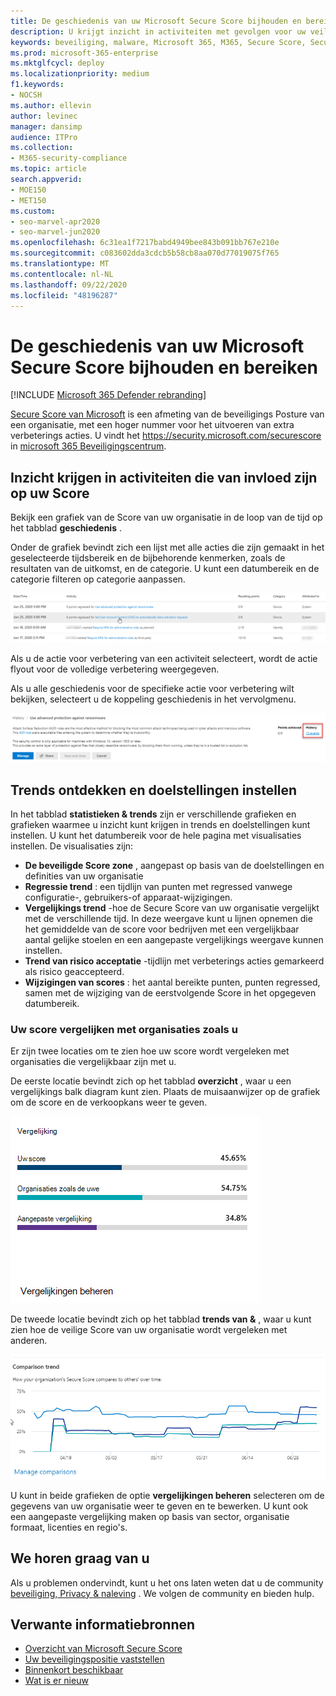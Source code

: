 ```yaml
---
title: De geschiedenis van uw Microsoft Secure Score bijhouden en bereiken
description: U krijgt inzicht in activiteiten met gevolgen voor uw veilige Score. Ontdekken van trends en het instellen van doelstellingen.
keywords: beveiliging, malware, Microsoft 365, M365, Secure Score, Security Center, verbeterings acties
ms.prod: microsoft-365-enterprise
ms.mktglfcycl: deploy
ms.localizationpriority: medium
f1.keywords:
- NOCSH
ms.author: ellevin
author: levinec
manager: dansimp
audience: ITPro
ms.collection:
- M365-security-compliance
ms.topic: article
search.appverid:
- MOE150
- MET150
ms.custom:
- seo-marvel-apr2020
- seo-marvel-jun2020
ms.openlocfilehash: 6c31ea1f7217babd4949bee843b091bb767e210e
ms.sourcegitcommit: c083602dda3cdcb5b58cb8aa070d77019075f765
ms.translationtype: MT
ms.contentlocale: nl-NL
ms.lasthandoff: 09/22/2020
ms.locfileid: "48196287"
---
```

# <a name="track-your-microsoft-secure-score-history-and-meet-goals"></a>De geschiedenis van uw Microsoft Secure Score bijhouden en bereiken

[!INCLUDE [Microsoft 365 Defender rebranding](../includes/microsoft-defender.md)]


[Secure Score van Microsoft](microsoft-secure-score.md) is een afmeting van de beveiligings Posture van een organisatie, met een hoger nummer voor het uitvoeren van extra verbeterings acties. U vindt het https://security.microsoft.com/securescore in [microsoft 365 Beveiligingscentrum](overview-security-center.md).

## <a name="gain-insights-into-activity-that-has-affected-your-score"></a>Inzicht krijgen in activiteiten die van invloed zijn op uw Score

Bekijk een grafiek van de Score van uw organisatie in de loop van de tijd op het tabblad **geschiedenis** .

Onder de grafiek bevindt zich een lijst met alle acties die zijn gemaakt in het geselecteerde tijdsbereik en de bijbehorende kenmerken, zoals de resultaten van de uitkomst, en de categorie. U kunt een datumbereik en de categorie filteren op categorie aanpassen.

![Activiteitsgeschiedenis](../../media/secure-score/secure-score-history-activity.png)

Als u de actie voor verbetering van een activiteit selecteert, wordt de actie flyout voor de volledige verbetering weergegeven.

Als u alle geschiedenis voor de specifieke actie voor verbetering wilt bekijken, selecteert u de koppeling geschiedenis in het vervolgmenu.

![Geschiedenis van verbeterings actie](../../media/secure-score/secure-score-history-flyout.png)

## <a name="discover-trends-and-set-goals"></a>Trends ontdekken en doelstellingen instellen

In het tabblad **statistieken & trends** zijn er verschillende grafieken en grafieken waarmee u inzicht kunt krijgen in trends en doelstellingen kunt instellen. U kunt het datumbereik voor de hele pagina met visualisaties instellen. De visualisaties zijn:

* **De beveiligde Score zone** , aangepast op basis van de doelstellingen en definities van uw organisatie
* **Regressie trend** : een tijdlijn van punten met regressed vanwege configuratie-, gebruikers-of apparaat-wijzigingen.  
* **Vergelijkings trend** -hoe de Secure Score van uw organisatie vergelijkt met de verschillende tijd. In deze weergave kunt u lijnen opnemen die het gemiddelde van de score voor bedrijven met een vergelijkbaar aantal gelijke stoelen en een aangepaste vergelijkings weergave kunnen instellen.
* **Trend van risico acceptatie** -tijdlijn met verbeterings acties gemarkeerd als risico geaccepteerd.
* **Wijzigingen van scores** : het aantal bereikte punten, punten regressed, samen met de wijziging van de eerstvolgende Score in het opgegeven datumbereik.

### <a name="compare-your-score-to-organizations-like-yours"></a>Uw score vergelijken met organisaties zoals u

Er zijn twee locaties om te zien hoe uw score wordt vergeleken met organisaties die vergelijkbaar zijn met u.

De eerste locatie bevindt zich op het tabblad **overzicht** , waar u een vergelijkings balk diagram kunt zien. Plaats de muisaanwijzer op de grafiek om de score en de verkoopkans weer te geven.

![Staafdiagram met de scores van vergelijkbare organisatie](../../media/secure-score/secure-score-comparison-bar.png)

De tweede locatie bevindt zich op het tabblad **trends van &** , waar u kunt zien hoe de veilige Score van uw organisatie wordt vergeleken met anderen.

![Lijngrafiek van vergelijkbare organisatie scores gedurende een bepaalde periode](../../media/secure-score/secure-score-comparison-trend.png)

U kunt in beide grafieken de optie **vergelijkingen beheren** selecteren om de gegevens van uw organisatie weer te geven en te bewerken. U kunt ook een aangepaste vergelijking maken op basis van sector, organisatie formaat, licenties en regio's.

## <a name="we-want-to-hear-from-you"></a>We horen graag van u

Als u problemen ondervindt, kunt u het ons laten weten dat u de community [beveiliging, Privacy & naleving](https://techcommunity.microsoft.com/t5/Security-Privacy-Compliance/bd-p/security_privacy) . We volgen de community en bieden hulp.

## <a name="related-resources"></a>Verwante informatiebronnen

- [Overzicht van Microsoft Secure Score](microsoft-secure-score.md)
- [Uw beveiligingspositie vaststellen](microsoft-secure-score-improvement-actions.md)
- [Binnenkort beschikbaar](microsoft-secure-score-whats-coming.md)
- [Wat is er nieuw](microsoft-secure-score-whats-new.md)
